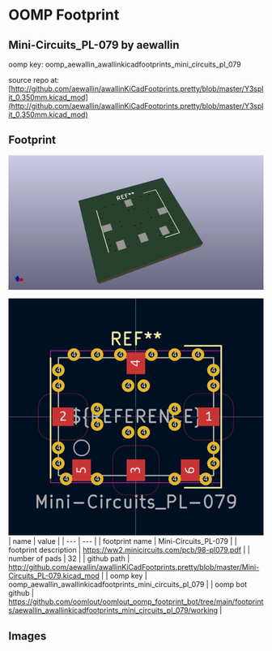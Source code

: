 # OOMP Footprint  
## Mini-Circuits_PL-079  by aewallin  
  
oomp key: oomp_aewallin_awallinkicadfootprints_mini_circuits_pl_079  
  
source repo at: [http://github.com/aewallin/awallinKiCadFootprints.pretty/blob/master/Y3split_0.350mm.kicad_mod](http://github.com/aewallin/awallinKiCadFootprints.pretty/blob/master/Y3split_0.350mm.kicad_mod)  
## Footprint  
  
[![working_kicad_pcb_3d.png](working_kicad_pcb_3d_600.png)](working_kicad_pcb_3d.png)  
  
[![working.png](working_600.png)](working.png)  
| name | value | 
| --- | --- | 
| footprint name | Mini-Circuits_PL-079 | 
| footprint description | https://ww2.minicircuits.com/pcb/98-pl079.pdf | 
| number of pads | 32 | 
| github path | http://github.com/aewallin/awallinKiCadFootprints.pretty/blob/master/Mini-Circuits_PL-079.kicad_mod | 
| oomp key | oomp_aewallin_awallinkicadfootprints_mini_circuits_pl_079 | 
| oomp bot github | https://github.com/oomlout/oomlout_oomp_footprint_bot/tree/main/footprints/aewallin_awallinkicadfootprints_mini_circuits_pl_079/working | 
## Images  
